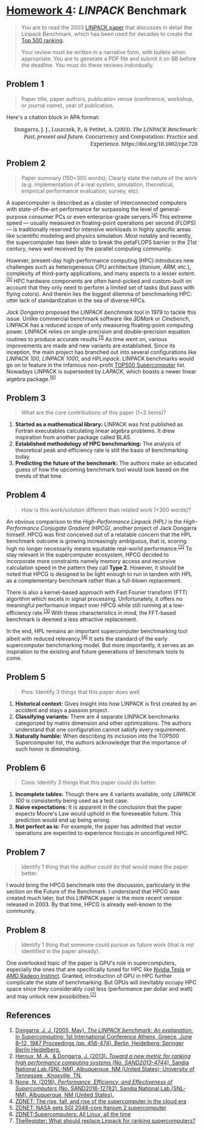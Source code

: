 # [Homework 4](https://github.com/hanggrian/IIT-CS554/blob/assets/assignments/hw4.pdf): *LINPACK* Benchmark

> You are to read the 2003 [LINPACK paper](https://onlinelibrary.wiley.com/doi/pdf/10.1002/cpe.728)
  that discusses in detail the Linpack Benchmark, which has been used for
  decades to create the [Top 500 ranking](https://www.top500.org).
>
> Your review must be written in a narrative form, with bullets when
  appropriate. You are to generate a PDF file and submit it on BB before the
  deadline. You must do these reviews individually.

## Problem 1

> Paper title, paper authors, publication venue (conference, workshop, or
  journal name), year of publication.

Here's a citation block in APA format:

<div style="font-family: 'Noto Serif'; text-align: right;">
Dongarra, J. J., Luszczek, P., & Petitet, A. (2003). <i>The LINPACK Benchmark:
Past, present and future</i>. Concurrency and Computation: Practice and
Experience. https://doi.org/10.1002/cpe.728
</div>

## Problem 2

> Paper summary (150~300 words); Clearly state the nature of the work (e.g.
  implementation of a real system, simulation, theoretical, empirical
  performance evaluation, survey, etc).

A supercomputer is described as a cluster of interconnected computers with
state-of-the-art performance far surpassing the level of general-purpose
consumer PCs or even enterprise-grade servers.<sup>[\[4\]]</sup> This extreme
speed &mdash; usually measured in floating-point operations per second (FLOPS)
&mdash; is traditionally reserved for intensive workloads in highly specific
areas like scientific modeling and physics simulation. Most notably and
recently, the supercomputer has been able to break the petaFLOPS barrier in the
21st century, news well received by the parallel computing community.

However, present-day high-performance computing (HPC) introduces new challenges
such as heterogeneous CPU architecture (*Itanium*, *ARM*, etc.), complexity of
third-party applications, and many aspects to a lesser extent.<sup>[\[5\]]</sup>
HPC hardware components are often hand-picked and custom-built on account that
they only need to perform a limited set of tasks (but pass with flying colors).
And therein lies the biggest dilemma of benchmarking HPC: utter lack of
standardization in the sea of diverse HPCs.

*Jack Dongarra* proposed the *LINPACK benchmark* tool in 1979 to tackle this
issue. Unlike commercial benchmark software like *3DMark* or *Cinebench*,
LINPACK has a reduced scope of only measuring floating-point computing power.
LINPACK relies on single-precision and double-precision equation routines to
produce accurate results.<sup>[\[1\]]</sup> As time went on, various
improvements are made and new variants are established. Since its inception, the
main project has branched out into several configurations like *LINPACK 100*,
*LINPACK 1000*, and *HPLinpack*. LINPACK benchmarks would go on to feature in
the infamous non-profit [TOP500 Supercomputer](https://www.top500.org/) list.
Nowadays LINPACK is superseded by *LAPACK*, which boasts a newer linear algebra
package.<sup>[\[6\]]</sup>

## Problem 3

> What are the core contributions of this paper (1~3 items)?

1.  **Started as a mathematical library:** LINPACK was first published as
    Fortran executables calculating linear algebra problems. It drew inspiration
    from another package called BLAS.
1.  **Established methodology of HPC benchmarking:** The analysis of theoretical
    peak and efficiency rate is still the basis of benchmarking today.
1.  **Predicting the future of the benchmark:** The authors make an educated
    guess of how the upcoming benchmark tool would look based on the trends of
    that time.

## Problem 4

> How is this work/solution different than related work (<300 words)?

An obvious comparison to the *High-Performance Linpack (HPL)* is the
*High-Performance Conjugate Gradient (HPCG)*, another project of Jack Dongarra
himself. HPCG was first conceived out of a relatable concern that the HPL
benchmark outcome is growing increasingly ambiguous, that is, scoring high no
longer necessarily means equitable real-world performance.<sup>[\[2\]]</sup> To
stay relevant in the supercomputer ecosystem, HPCG decided to incorporate more
constraints namely memory access and recursive calculation speed in the pattern
they call **Type 2**. However, it should be noted that HPCG is designed to be
light enough to run in tandem with HPL as a complementary benchmark rather than
a full-blown replacement.

There is also a kernel-based approach with Fast Fourier transform (FTT)
algorithm which excels in signal processing. Unfortunately, it offers no
meaningful performance impact over HPCG while still running at a low-efficiency
rate.<sup>[\[3\]]</sup> With these characteristics in mind, the FFT-based
benchmark is deemed a less attractive replacement.

In the end, HPL remains an important supercomputer benchmarking tool albeit with
reduced relevancy.<sup>[\[4\]]</sup> It sets the standard of the early
supercomputer benchmarking model. But more importantly, it serves as an
inspiration to the existing and future generations of benchmark tools to come.

## Problem 5

> Pros: Identify 3 things that this paper does well.

1.  **Historical context:** Gives insight into how LINPACK is first created by
    an accident and stays a passion project.
1.  **Classifying variants:** There are 4 separate LINPACK benchmarks
    categorized by matrix dimension and other optimizations. The authors
    understand that one configuration cannot satisfy every requirement.
1.  **Naturally humble:** When describing its inclusion into the TOP500
    Supercomputer list, the authors acknowledge that the importance of such
    honor is diminishing.

## Problem 6

> Cons: Identify 3 things that this paper could do better.

1.  **Incomplete tables:** Though there are 4 variants available, only
    *LINPACK 100* is consistently being used as a test case.
1.  **Naive expectations:** It is apparent in the conclusion that the paper
    expects Moore's Law would uphold in the foreseeable future.
    This prediction would end up being wrong.
1.  **Not perfect as is:** For example, the paper has admitted that vector
    operations are expected to experience hiccups in unconfigured HPC.

## Problem 7

> Identify 1 thing that the author could do that would make the paper better.

I would bring the HPCG benchmark into the discussion, particularly in the
section on the Future of the Benchmark. I understand that HPCG was created much
later, but this LINPACK paper is the more recent version released in 2003. By
that time, HPCG is already well-known to the community.

## Problem 8

> Identify 1 thing that someone could pursue as future work (that is not
  identified in the paper already).

One overlooked topic of the paper is GPU's role in supercomputers, especially
the ones that are specifically tuned for HPC like [Nvidia Tesla](https://www.nvidia.com/en-us/data-center/data-center-gpus/)
or [AMD Radeon Instinct](https://www.amd.com/en/graphics/instinct-server-accelerators/).
Granted, introduction of GPU in HPC further complicate the state of
benchmarking. But GPUs will inevitably occupy HPC space since they considerably
cost less (performance per dollar and watt) and may unlock new possibilities.<sup>[\[7\]]</sup>

## References

1.  [Dongarra, J. J. (2005, May). *The LINPACK benchmark: An explanation*. In
    Supercomputing: 1st International Conference Athens, Greece, June 8–12, 1987
    Proceedings (pp. 456-474). Berlin, Heidelberg: Springer Berlin Heidelberg.](https://link.springer.com/chapter/10.1007/3-540-18991-2_27/)
1.  [Heroux, M. A., & Dongarra, J. (2013). *Toward a new metric for ranking high
    performance computing systems (No. SAND2013-4744)*. Sandia National
    Lab.(SNL-NM), Albuquerque, NM (United States); University of Tennessee,,
    Knoxville, TN.](https://www.osti.gov/servlets/purl/1089988/)
1.  [None, N. (2016). *Performance, Efficiency, and Effectiveness of
    Supercomputers* (No. SAND2016-12782). Sandia National Lab.(SNL-NM),
    Albuquerque, NM (United States).](https://www.osti.gov/servlets/purl/1505370/)
1.  [ZDNET: The rise, fall, and rise of the supercomputer in the cloud era](https://www.zdnet.com/article/the-rise-fall-and-rise-of-the-supercomputer-in-the-cloud-era/)
1.  [ZDNET: NASA gets SGI 2048-core Itanium 2 supercomputer](https://www.zdnet.com/article/nasa-gets-sgi-2048-core-itanium-2-supercomputer/)
1.  [ZDNET: ​Supercomputers: All Linux, all the time](https://www.zdnet.com/article/supercomputers-all-linux-all-the-time/)
1.  [TheRegister: What should replace Linpack for ranking supercomputers?](https://www.theregister.com/2013/06/21/hpcg_supercomputing_benchmark_proposal/)

[\[1\]]: https://link.springer.com/chapter/10.1007/3-540-18991-2_27/
[\[2\]]: https://www.osti.gov/servlets/purl/1089988/
[\[3\]]: https://www.osti.gov/servlets/purl/1505370/
[\[4\]]: https://www.zdnet.com/article/the-rise-fall-and-rise-of-the-supercomputer-in-the-cloud-era/
[\[5\]]: https://www.zdnet.com/article/nasa-gets-sgi-2048-core-itanium-2-supercomputer/
[\[6\]]: https://www.zdnet.com/article/supercomputers-all-linux-all-the-time/
[\[7\]]: https://www.theregister.com/2013/06/21/hpcg_supercomputing_benchmark_proposal/
